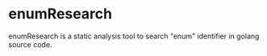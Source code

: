 # enumResearch


enumResearch is a static analysis tool to search "enum" identifier in golang source code.
